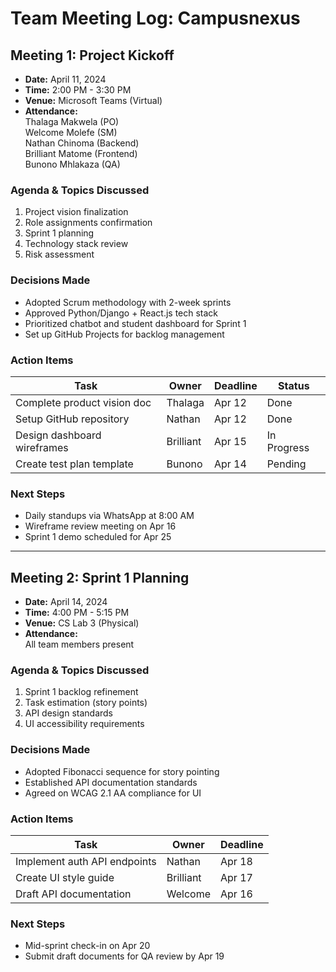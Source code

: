 # Team Meeting Log: Campusnexus

## Meeting 1: Project Kickoff
- **Date:** April 11, 2024  
- **Time:** 2:00 PM - 3:30 PM  
- **Venue:** Microsoft Teams (Virtual)  
- **Attendance:**  
   Thalaga Makwela (PO)  
   Welcome Molefe (SM)  
   Nathan Chinoma (Backend)  
   Brilliant Matome (Frontend)  
   Bunono Mhlakaza (QA)  

### Agenda & Topics Discussed
1. Project vision finalization  
2. Role assignments confirmation  
3. Sprint 1 planning  
4. Technology stack review  
5. Risk assessment  

### Decisions Made
- Adopted Scrum methodology with 2-week sprints  
- Approved Python/Django + React.js tech stack  
- Prioritized chatbot and student dashboard for Sprint 1  
- Set up GitHub Projects for backlog management  

### Action Items
| Task | Owner | Deadline | Status |
|------|-------|----------|--------|
| Complete product vision doc | Thalaga | Apr 12 |  Done |
| Setup GitHub repository | Nathan | Apr 12 |  Done |
| Design dashboard wireframes | Brilliant | Apr 15 |  In Progress |
| Create test plan template | Bunono | Apr 14 |  Pending |

### Next Steps
- Daily standups via WhatsApp at 8:00 AM  
- Wireframe review meeting on Apr 16  
- Sprint 1 demo scheduled for Apr 25  

---

## Meeting 2: Sprint 1 Planning
- **Date:** April 14, 2024  
- **Time:** 4:00 PM - 5:15 PM  
- **Venue:** CS Lab 3 (Physical)  
- **Attendance:**  
   All team members present  

### Agenda & Topics Discussed
1. Sprint 1 backlog refinement  
2. Task estimation (story points)  
3. API design standards  
4. UI accessibility requirements  

### Decisions Made
- Adopted Fibonacci sequence for story pointing  
- Established API documentation standards  
- Agreed on WCAG 2.1 AA compliance for UI  

### Action Items
| Task | Owner | Deadline |
|------|-------|----------|
| Implement auth API endpoints | Nathan | Apr 18 |
| Create UI style guide | Brilliant | Apr 17 |
| Draft API documentation | Welcome | Apr 16 |

### Next Steps
- Mid-sprint check-in on Apr 20  
- Submit draft documents for QA review by Apr 19  
